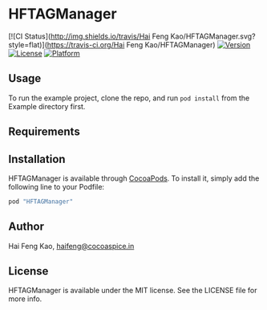# HFTAGManager

[![CI Status](http://img.shields.io/travis/Hai Feng Kao/HFTAGManager.svg?style=flat)](https://travis-ci.org/Hai Feng Kao/HFTAGManager)
[![Version](https://img.shields.io/cocoapods/v/HFTAGManager.svg?style=flat)](http://cocoapods.org/pods/HFTAGManager)
[![License](https://img.shields.io/cocoapods/l/HFTAGManager.svg?style=flat)](http://cocoapods.org/pods/HFTAGManager)
[![Platform](https://img.shields.io/cocoapods/p/HFTAGManager.svg?style=flat)](http://cocoapods.org/pods/HFTAGManager)

## Usage

To run the example project, clone the repo, and run `pod install` from the Example directory first.

## Requirements

## Installation

HFTAGManager is available through [CocoaPods](http://cocoapods.org). To install
it, simply add the following line to your Podfile:

```ruby
pod "HFTAGManager"
```

## Author

Hai Feng Kao, haifeng@cocoaspice.in

## License

HFTAGManager is available under the MIT license. See the LICENSE file for more info.
